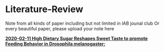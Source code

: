 # Literature-Review

Note from all kinds of paper including but not limited in lAB jounal club
Or every beautiful paper, please upload your note here


[**2020-02-11 High Dietary Sugar Reshapes Sweet Taste to promote Feeding Behavior in Drosophila melanogaster;**](https://github.com/UFInsectMicrobe/Literature-Review/blob/master/Literature%20Review.md#high-dietary-sugar-reshapes-sweet-taste-to-promote-feeding-behavior-in-drosophila-melanogaster)
